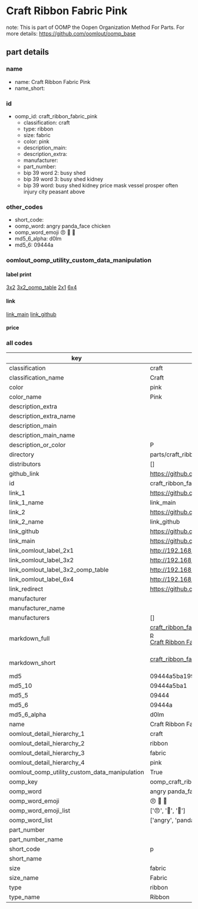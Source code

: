 # Craft Ribbon Fabric Pink  

note: This is part of OOMP the Oopen Organization Method For Parts. For more details: https://github.com/oomlout/oomp_base

##  part details
  







### name
* name: Craft Ribbon Fabric Pink
* name_short: 
### id
* oomp_id: craft_ribbon_fabric_pink
  * classification: craft
  * type: ribbon
  * size: fabric
  * color: pink
  * description_main: 
  * description_extra: 
  * manufacturer: 
  * part_number: 
  * bip 39 word 2: busy shed
  * bip 39 word 3: busy shed kidney
  * bip 39 word: busy shed kidney price mask vessel prosper often injury city peasant above

### other_codes
* short_code: 
* oomp_word: angry panda_face chicken
* oomp_word_emoji :angry: :panda_face: :chicken:
* md5_6_alpha: d0lm
* md5_6: 09444a






### oomlout_oomp_utility_custom_data_manipulation
#### label print
[3x2](http://192.168.1.245:1112/?label=oomp%20d0lm)
[3x2_oomp_table](http://192.168.1.108:1112/?label=oomp%20d0lm)
[2x1](http://192.168.1.242:1112/?label=oomp%20d0lm)
[6x4](http://192.168.1.55:1112/?label=oomp%20d0lm)    

#### link

[link_main](https://github.com/oomlout/oomlout_oomp_version_1_messy/tree/main/parts/craft_ribbon_fabric_pink) [link_github](https://github.com/oomlout/oomlout_oomp_version_1_messy/tree/main/parts/craft_ribbon_fabric_pink)                             

#### price







### all codes 
| key | value |  
| --- | --- |  
| classification | craft |  
| classification_name | Craft |  
| color | pink |  
| color_name | Pink |  
| description_extra |  |  
| description_extra_name |  |  
| description_main |  |  
| description_main_name |  |  
| description_or_color | P  |  
| directory | parts/craft_ribbon_fabric_pink |  
| distributors | [] |  
| github_link | https://github.com/oomlout/oomlout_oomp_part_src/tree/main/parts/craft_ribbon_fabric_pink |  
| id | craft_ribbon_fabric_pink |  
| link_1 | https://github.com/oomlout/oomlout_oomp_version_1_messy/tree/main/parts/craft_ribbon_fabric_pink |  
| link_1_name | link_main |  
| link_2 | https://github.com/oomlout/oomlout_oomp_version_1_messy/tree/main/parts/craft_ribbon_fabric_pink |  
| link_2_name | link_github |  
| link_github | https://github.com/oomlout/oomlout_oomp_version_1_messy/tree/main/parts/craft_ribbon_fabric_pink |  
| link_main | https://github.com/oomlout/oomlout_oomp_version_1_messy/tree/main/parts/craft_ribbon_fabric_pink |  
| link_oomlout_label_2x1 | http://192.168.1.242:1112/?label=oomp%20d0lm |  
| link_oomlout_label_3x2 | http://192.168.1.245:1112/?label=oomp%20d0lm |  
| link_oomlout_label_3x2_oomp_table | http://192.168.1.108:1112/?label=oomp%20d0lm |  
| link_oomlout_label_6x4 | http://192.168.1.55:1112/?label=oomp%20d0lm |  
| link_redirect | https://github.com/oomlout/oomlout_oomp_version_1_messy/tree/main/parts/craft_ribbon_fabric_pink |  
| manufacturer |  |  
| manufacturer_name |  |  
| manufacturers | [] |  
| markdown_full | [craft_ribbon_fabric_pink](none)<br>[p](none)<br>[Craft Ribbon Fabric Pink](none)<br><br> |  
| markdown_short | [craft_ribbon_fabric_pink](none)<br><br> |  
| md5 | 09444a5ba199b593cc443aa6f4f150f9 |  
| md5_10 | 09444a5ba1 |  
| md5_5 | 09444 |  
| md5_6 | 09444a |  
| md5_6_alpha | d0lm |  
| name | Craft Ribbon Fabric Pink |  
| oomlout_detail_hierarchy_1 | craft |  
| oomlout_detail_hierarchy_2 | ribbon |  
| oomlout_detail_hierarchy_3 | fabric |  
| oomlout_detail_hierarchy_4 | pink |  
| oomlout_oomp_utility_custom_data_manipulation | True |  
| oomp_key | oomp_craft_ribbon_fabric_pink |  
| oomp_word | angry panda_face chicken |  
| oomp_word_emoji | :angry: :panda_face: :chicken: |  
| oomp_word_emoji_list | [':angry:', ':panda_face:', ':chicken:'] |  
| oomp_word_list | ['angry', 'panda_face', 'chicken'] |  
| part_number |  |  
| part_number_name |  |  
| short_code | p |  
| short_name |  |  
| size | fabric |  
| size_name | Fabric |  
| type | ribbon |  
| type_name | Ribbon |  
